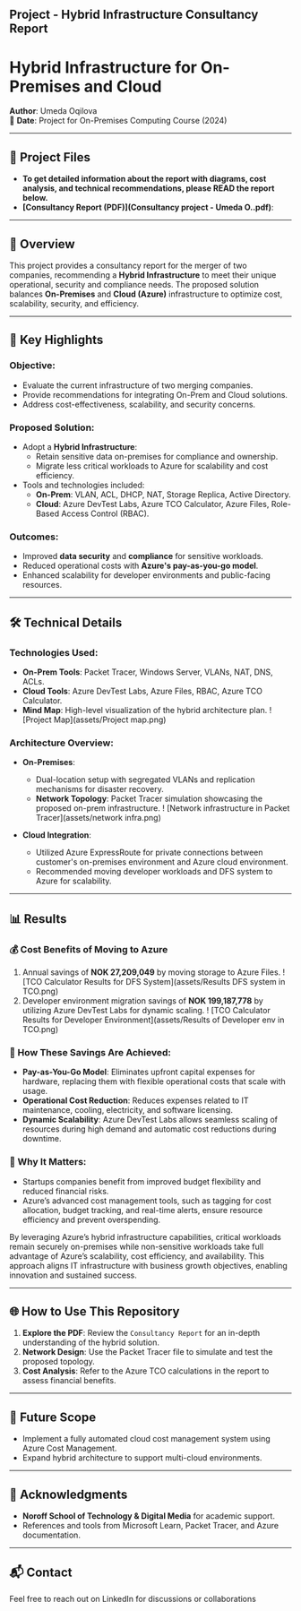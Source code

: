 ## Project - Hybrid Infrastructure Consultancy Report

# Hybrid Infrastructure for On-Premises and Cloud
 
**Author**: Umeda Oqilova  
📅 **Date**: Project for On-Premises Computing Course (2024) 

---

## 📂 Project Files
- **To get detailed information about the report with diagrams, cost analysis, and technical recommendations, please READ the report below.**
- **[Consultancy Report (PDF)](Consultancy project - Umeda O..pdf)**: 

---

## 📘 Overview

This project provides a consultancy report for the merger of two companies, recommending a **Hybrid Infrastructure** to meet their unique operational, security and compliance needs. The proposed solution balances **On-Premises** and **Cloud (Azure)** infrastructure to optimize cost, scalability, security, and efficiency.

---

## 📝 Key Highlights

### **Objective**:
- Evaluate the current infrastructure of two merging companies.
- Provide recommendations for integrating On-Prem and Cloud solutions.
- Address cost-effectiveness, scalability, and security concerns.

### **Proposed Solution**:
- Adopt a **Hybrid Infrastructure**:
  - Retain sensitive data on-premises for compliance and ownership.
  - Migrate less critical workloads to Azure for scalability and cost efficiency.
- Tools and technologies included:
  - **On-Prem**: VLAN, ACL, DHCP, NAT, Storage Replica, Active Directory.
  - **Cloud**: Azure DevTest Labs, Azure TCO Calculator, Azure Files, Role-Based Access Control (RBAC).

### **Outcomes**:
- Improved **data security** and **compliance** for sensitive workloads.
- Reduced operational costs with **Azure's pay-as-you-go model**.
- Enhanced scalability for developer environments and public-facing resources.

---

## 🛠️ Technical Details

### **Technologies Used**:
- **On-Prem Tools**: Packet Tracer, Windows Server, VLANs, NAT, DNS, ACLs.
- **Cloud Tools**: Azure DevTest Labs, Azure Files, RBAC, Azure TCO Calculator.
- **Mind Map**: High-level visualization of the hybrid architecture plan.
! [Project Map](assets/Project map.png)

### **Architecture Overview**:
- **On-Premises**:
  - Dual-location setup with segregated VLANs and replication mechanisms for disaster recovery.
  - **Network Topology**: Packet Tracer simulation showcasing the proposed on-prem infrastructure.
! [Network infrastructure in Packet Tracer](assets/network infra.png)
   
- **Cloud Integration**:
  - Utilized Azure ExpressRoute for private connections between customer's on-premises environment and Azure cloud environment.
  - Recommended moving developer workloads and DFS system to Azure for scalability.

---

## 📊 Results

### 💰 Cost Benefits of Moving to Azure
1. Annual savings of **NOK 27,209,049** by moving storage to Azure Files.
! [TCO Calculator Results for DFS System](assets/Results DFS system in TCO.png)   
2.  Developer environment migration savings of **NOK 199,187,778** by utilizing Azure DevTest Labs for dynamic scaling.
! [TCO Calculator Results for Developer Environment](assets/Results of Developer env in TCO.png) 

### 🔑 How These Savings Are Achieved:
- **Pay-as-You-Go Model**: Eliminates upfront capital expenses for hardware, replacing them with flexible operational costs that scale with usage.
- **Operational Cost Reduction**: Reduces expenses related to IT maintenance, cooling, electricity, and software licensing.
- **Dynamic Scalability**: Azure DevTest Labs allows seamless scaling of resources during high demand and automatic cost reductions during downtime.

### 🌟 Why It Matters:
- Startups companies benefit from improved budget flexibility and reduced financial risks.
- Azure’s advanced cost management tools, such as tagging for cost allocation, budget tracking, and real-time alerts, ensure resource efficiency and prevent overspending.

By leveraging Azure’s hybrid infrastructure capabilities, critical workloads remain securely on-premises while non-sensitive workloads take full advantage of Azure’s scalability, cost efficiency, and availability. This approach aligns IT infrastructure with business growth objectives, enabling innovation and sustained success.

---

## 🌐 How to Use This Repository

1. **Explore the PDF**: Review the `Consultancy Report` for an in-depth understanding of the hybrid solution.
2. **Network Design**: Use the Packet Tracer file to simulate and test the proposed topology.
3. **Cost Analysis**: Refer to the Azure TCO calculations in the report to assess financial benefits.

---

## 🚀 Future Scope

- Implement a fully automated cloud cost management system using Azure Cost Management.
- Expand hybrid architecture to support multi-cloud environments.

---

## 🤝 Acknowledgments

- **Noroff School of Technology & Digital Media** for academic support.
- References and tools from Microsoft Learn, Packet Tracer, and Azure documentation.

---

## 📬 Contact

Feel free to reach out on LinkedIn for discussions or collaborations
